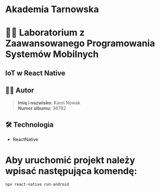 # Akademia Tarnowska
# 🧑‍💻 Laboratorium z Zaawansowanego Programowania Systemów Mobilnych
## IoT w React Native

## 👨‍🏫 Autor
> **Imię i nazwisko:** Karol Nowak  
>**Numer albumu:** 36782  

## 🛠️ Technologia
- ReactNative

# Aby uruchomić projekt należy wpisać następująca komendę: 
```bash
npx react-native run-android
```
